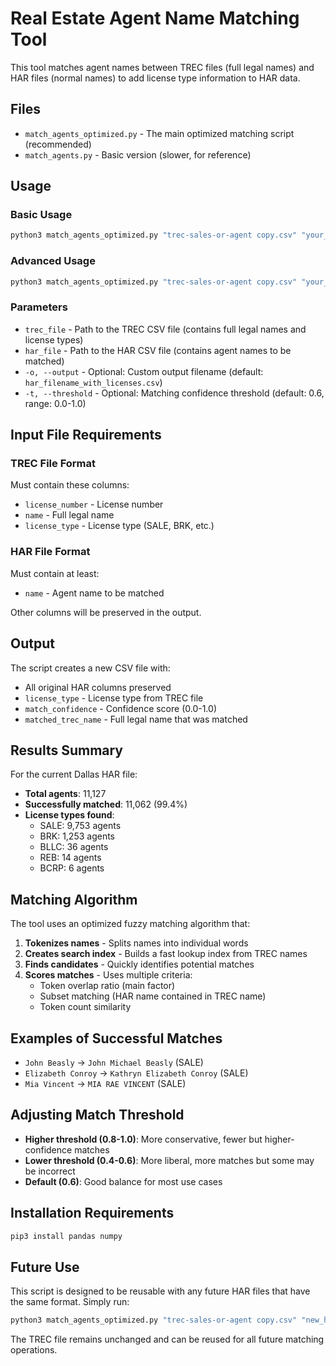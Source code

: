 # Real Estate Agent Name Matching Tool

This tool matches agent names between TREC files (full legal names) and HAR files (normal names) to add license type information to HAR data.

## Files

- `match_agents_optimized.py` - The main optimized matching script (recommended)
- `match_agents.py` - Basic version (slower, for reference)

## Usage

### Basic Usage
```bash
python3 match_agents_optimized.py "trec-sales-or-agent copy.csv" "your_har_file.csv"
```

### Advanced Usage
```bash
python3 match_agents_optimized.py "trec-sales-or-agent copy.csv" "your_har_file.csv" -o "output_filename.csv" -t 0.6
```

### Parameters
- `trec_file` - Path to the TREC CSV file (contains full legal names and license types)
- `har_file` - Path to the HAR CSV file (contains agent names to be matched)
- `-o, --output` - Optional: Custom output filename (default: `har_filename_with_licenses.csv`)
- `-t, --threshold` - Optional: Matching confidence threshold (default: 0.6, range: 0.0-1.0)

## Input File Requirements

### TREC File Format
Must contain these columns:
- `license_number` - License number
- `name` - Full legal name
- `license_type` - License type (SALE, BRK, etc.)

### HAR File Format
Must contain at least:
- `name` - Agent name to be matched

Other columns will be preserved in the output.

## Output

The script creates a new CSV file with:
- All original HAR columns preserved
- `license_type` - License type from TREC file
- `match_confidence` - Confidence score (0.0-1.0)
- `matched_trec_name` - Full legal name that was matched

## Results Summary

For the current Dallas HAR file:
- **Total agents**: 11,127
- **Successfully matched**: 11,062 (99.4%)
- **License types found**:
  - SALE: 9,753 agents
  - BRK: 1,253 agents  
  - BLLC: 36 agents
  - REB: 14 agents
  - BCRP: 6 agents

## Matching Algorithm

The tool uses an optimized fuzzy matching algorithm that:

1. **Tokenizes names** - Splits names into individual words
2. **Creates search index** - Builds a fast lookup index from TREC names
3. **Finds candidates** - Quickly identifies potential matches
4. **Scores matches** - Uses multiple criteria:
   - Token overlap ratio (main factor)
   - Subset matching (HAR name contained in TREC name)
   - Token count similarity

## Examples of Successful Matches

- `John Beasly` → `John Michael Beasly` (SALE)
- `Elizabeth Conroy` → `Kathryn Elizabeth Conroy` (SALE)
- `Mia Vincent` → `MIA RAE VINCENT` (SALE)

## Adjusting Match Threshold

- **Higher threshold (0.8-1.0)**: More conservative, fewer but higher-confidence matches
- **Lower threshold (0.4-0.6)**: More liberal, more matches but some may be incorrect
- **Default (0.6)**: Good balance for most use cases

## Installation Requirements

```bash
pip3 install pandas numpy
```

## Future Use

This script is designed to be reusable with any future HAR files that have the same format. Simply run:

```bash
python3 match_agents_optimized.py "trec-sales-or-agent copy.csv" "new_har_file.csv"
```

The TREC file remains unchanged and can be reused for all future matching operations. 